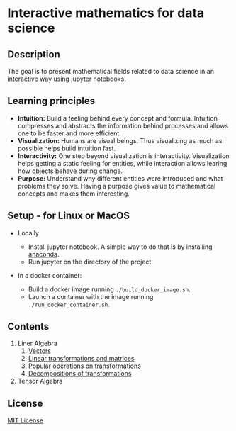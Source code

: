 # Interactive mathematics for data science

## Description
The goal is to present mathematical fields related to data science in an interactive way using jupyter notebooks. 

## Learning principles
- **Intuition:** Build a feeling behind every concept and formula. Intuition compresses and abstracts the information behind processes and allows one to be faster and more efficient. 
- **Visualization:** Humans are visual beings. Thus visualizing as much as possible helps build intuition fast.
- **Interactivity:** One step beyond visualization is interactivity. Visualization helps getting a static feeling for entities, while interaction allows learing how objects behave during change.
- **Purpose:** Understand why different entities were introduced and what problems they solve. Having a purpose gives value to mathematical concepts and makes them interesting.

## Setup - for Linux or MacOS
- Locally
    - Install jupyter notebook. A simple way to do that is by installing [anaconda](https://www.anaconda.com/download/#linux).
    - Run jupyter on the directory of the project.
    
- In a docker container:
    - Build a docker image running `./build_docker_image.sh`.
    - Launch a container with the image running `./run_docker_container.sh`.

## Contents
1. Liner Algebra
    1. [Vectors](linear_algebra/part_1__vectors.ipynb)
    1. [Linear transformations and matrices](linear_algebra/part_2__linear_transformations_and_matrices.ipynb)
    1. [Popular operations on transformations](linear_algebra/part_3__popular_operations_on_transformations.ipynb)
    1. [Decompositions of transformations](linear_algebra/part_4_decompositions_of_trasformations.ipynb)
1. Tensor Algebra

## License
[MIT License](https://github.com/koulakis/interactive-math-for-data-science/blob/master/LICENSE)
